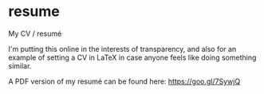 resume
======

My CV / resumé

I'm putting this online in the interests of transparency, and also for an example of setting a CV in LaTeX in case anyone feels like doing something similar.

A PDF version of my resumé can be found here: https://goo.gl/7SywjQ
